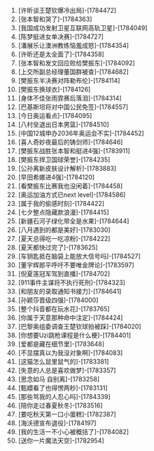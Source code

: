 
1. [许昕谈王楚钦爆冷出局]-[1784472]
1. [张本智和哭了]-[1784363]
1. [我国成功发射卫星互联网高轨卫星]-[1784049]
1. [陈梦挺进女单决赛]-[1784727]
1. [潘展乐让澳洲教练恼羞成怒]-[1784354]
1. [许昕还是太全面了]-[1784358]
1. [张本智和发文回应败给樊振东]-[1784092]
1. [上交所副总经理董国群被查]-[1784682]
1. [樊振东半决赛对阵勒布伦]-[1784114]
1. [樊振东换球衣]-[1784126]
1. [身体不佳张雨霏赛后落泪]-[1784314]
1. [巴基斯坦将对中国公民免签]-[1784557]
1. [今日奥运看点]-[1784095]
1. [八村垒退出日本男篮]-[1784510]
1. [中国12城申办2036年奥运会不实]-[1784452]
1. [喜人奇妙夜最后的铸剑师]-[1784646]
1. [樊振东战胜张本智和挺进4强]-[1783911]
1. [樊振东捍卫国球荣誉]-[1784235]
1. [公孙离新皮肤设计解析]-[1783883]
1. [早田希娜进4强]-[1784120]
1. [看樊振东比赛我也没闲着]-[1784458]
1. [奥运加油方式已next level]-[1784586]
1. [属于我的偷感时刻]-[1784422]
1. [七夕整点隐藏款浪漫]-[1784415]
1. [新疆石河子绿化带全是水果]-[1784644]
1. [八月遇到的都是美好]-[1783030]
1. [夏天总得吃一吃凉粉]-[1784222]
1. [夏天都快过完了]-[1783625]
1. [车钥匙抵在脑袋上能放大信号吗]-[1784527]
1. [董宇辉郎平呼吁不要唯金牌论]-[1783597]
1. [倪夏莲冠军驾到直播]-[1784702]
1. [911事件主谋将不执行死刑]-[1784323]
1. [和朋友的录取通知书接力]-[1784641]
1. [孙颖莎晋级四强]-[1784000]
1. [整个抖音都在玩水花]-[1783765]
1. [你属于天意那种命中注定]-[1784424]
1. [巴黎奥组委调查王楚钦球拍被踩]-[1784020]
1. [你想要Uzi跳枪课程是什么梗]-[1784401]
1. [爱都是藏在细节里]-[1783648]
1. [不显摆真以为我没对象啊]-[1784083]
1. [这猫怎么鼠里鼠气的]-[1783381]
1. [失意的人总是喜欢做梦]-[1783357]
1. [思念如马 自别离]-[1783258]
1. [甄嬛看了也得愣两秒]-[1783131]
1. [那些骂我的人忍心吗]-[1784339]
1. [陪你走过春夏秋冬]-[1783516]
1. [要吃秋天第一口小蛋糕]-[1782387]
1. [海沃德宣布退役]-[1784197]
1. [我的生活一不小心被概括了]-[1784082]
1. [送你一片魔法天空]-[1782954]